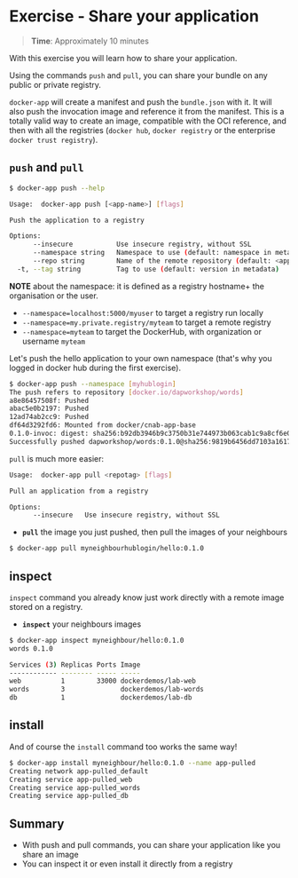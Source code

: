 # Exercise - Share your application

> **Time**: Approximately 10 minutes

With this exercise you will learn how to share your application.

Using the commands `push` and `pull`, you can share your bundle on any public or private registry.

`docker-app` will create a manifest and push the `bundle.json` with it. It will also push the invocation image and reference it from the manifest. This is a totally valid way to create an image, compatible with the OCI reference, and then with all the registries (`docker hub`, `docker registry` or the enterprise `docker trust registry`).

## `push` and `pull`

```sh
$ docker-app push --help

Usage:  docker-app push [<app-name>] [flags]

Push the application to a registry

Options:
      --insecure           Use insecure registry, without SSL
      --namespace string   Namespace to use (default: namespace in metadata)
      --repo string        Name of the remote repository (default: <app-name>.dockerapp)
  -t, --tag string         Tag to use (default: version in metadata)
```
**NOTE** about the namespace: it is defined as a registry hostname+ the organisation or the user.
* `--namespace=localhost:5000/myuser` to target a registry run locally
* `--namespace=my.private.registry/myteam` to target a remote registry
* `--namespace=myteam` to target the DockerHub, with organization or username `myteam`

Let's push the hello application to your own namespace (that's why you logged in docker hub during the first exercise).

```sh
$ docker-app push --namespace [myhublogin]
The push refers to repository [docker.io/dapworkshop/words]
a8e86457508f: Pushed
abac5e0b2197: Pushed
12ad74ab2cc9: Pushed
df64d3292fd6: Mounted from docker/cnab-app-base
0.1.0-invoc: digest: sha256:b92db3946b9c3750b31e744973b063cab1c9a8cf6e0e969ec1ba741ac414c477 size: 1157
Successfully pushed dapworkshop/words:0.1.0@sha256:9819b6456dd7103a16177630cb45c7e6ee6e96fac69b2ac47a327063c688d342
```

`pull` is much more easier:
```sh
Usage:  docker-app pull <repotag> [flags]

Pull an application from a registry

Options:
      --insecure   Use insecure registry, without SSL
```

* **`pull`** the image you just pushed, then pull the images of your neighbours

```sh
$ docker-app pull myneighbourhublogin/hello:0.1.0
```

## inspect

`inspect` command you already know just work directly with a remote image stored  on a registry.

* **`inspect`** your neighbours images

```sh
$ docker-app inspect myneighbour/hello:0.1.0
words 0.1.0

Services (3) Replicas Ports Image
------------ -------- ----- -----
web          1        33000 dockerdemos/lab-web
words        3              dockerdemos/lab-words
db           1              dockerdemos/lab-db
```

## install

And of course the `install` command too works the same way!

```sh
$ docker-app install myneighbour/hello:0.1.0 --name app-pulled
Creating network app-pulled_default
Creating service app-pulled_web
Creating service app-pulled_words
Creating service app-pulled_db
```

## Summary
* With push and pull commands, you can share your application like you share an image
* You can inspect it or even install it directly from a registry
